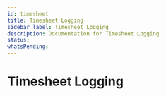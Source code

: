 ```yaml
---
id: timesheet
title: Timesheet Logging
sidebar_label: Timesheet Logging
description: Documentation for Timesheet Logging
status: 
whatsPending: 
---
```


# Timesheet Logging


